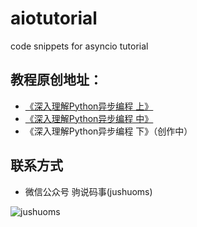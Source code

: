 # aiotutorial
code snippets for asyncio tutorial

## 教程原创地址：
* [《深入理解Python异步编程 上》](http://t.cn/R9W0JgN)
* [《深入理解Python异步编程 中》](https://mp.weixin.qq.com/s/cc_yM0waqSOqq8xfg1G79Q)
* 《深入理解Python异步编程 下》（创作中）


## 联系方式
* 微信公众号 驹说码事(jushuoms)

![jushuoms](https://s3-ap-northeast-1.amazonaws.com/jushuoms/qrcode_for_gh_051bba6db8aa_258.jpg)
